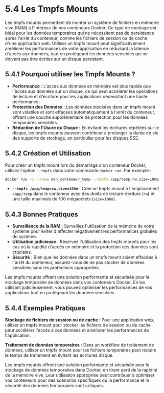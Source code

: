 # 5.4 Les Tmpfs Mounts

Les tmpfs mounts permettent de monter un système de fichiers en mémoire vive (RAM) à l'intérieur de vos conteneurs Docker. Ce type de montage est idéal pour les données temporaires qui ne nécessitent pas de persistance après l'arrêt du conteneur, comme les fichiers de session ou de cache d'une application web. Utiliser un tmpfs mount peut significativement améliorer les performances de votre application en réduisant la latence d'accès aux données, tout en protégeant les données sensibles qui ne doivent pas être écrites sur un disque persistant.

## 5.4.1 Pourquoi utiliser les Tmpfs Mounts ?

- **Performance** : L'accès aux données en mémoire est plus rapide que l'accès aux données sur un disque, ce qui peut accélérer les opérations de lecture et d'écriture pour les applications nécessitant une haute performance.
- **Protection des Données** : Les données stockées dans un tmpfs mount sont volatiles et sont effacées automatiquement à l'arrêt du conteneur, offrant une couche supplémentaire de protection pour les données temporaires sensibles.
- **Réduction de l'Usure du Disque** : En évitant les écritures répétées sur le disque, les tmpfs mounts peuvent contribuer à prolonger la durée de vie des supports de stockage, en particulier pour les disques SSD.

## 5.4.2 Création et Utilisation

Pour créer un tmpfs mount lors du démarrage d'un conteneur Docker, utilisez l'option `--tmpfs` dans votre commande `docker run`. Par exemple :

```bash
docker run -d --name mon_conteneur_temp --tmpfs /app/temp:rw,size=100m mon_image
```

- **`--tmpfs /app/temp:rw,size=100m`** : Crée un tmpfs mount à l'emplacement `/app/temp` dans le conteneur avec des droits de lecture-écriture (`rw`) et une taille maximale de 100 mégaoctets (`size=100m`).

## 5.4.3 Bonnes Pratiques

- **Surveillance de la RAM** : Surveillez l'utilisation de la mémoire de votre système pour éviter d'affecter négativement les performances globales du système.
- **Utilisation judicieuse** : Réservez l'utilisation des tmpfs mounts pour les cas où la rapidité d'accès en mémoire et la protection des données sont cruciales.
- **Sécurité** : Bien que les données dans un tmpfs mount soient effacées à l'arrêt du conteneur, assurez-vous de ne pas stocker de données sensibles sans les protections appropriées.

Les tmpfs mounts offrent une solution performante et sécurisée pour le stockage temporaire de données dans vos conteneurs Docker. En les utilisant judicieusement, vous pouvez optimiser les performances de vos applications tout en protégeant les données sensibles.

## 5.4.4 Exemples Pratiques

**Stockage de fichiers de session ou de cache** : Pour une application web, utiliser un tmpfs mount pour stocker les fichiers de session ou de cache peut accélérer l'accès à ces données et améliorer les performances de l'application.

**Traitement de données temporaires** : Dans un workflow de traitement de données, utiliser un tmpfs mount pour les fichiers temporaires peut réduire le temps de traitement en évitant les écritures disque.

Les tmpfs mounts offrent une solution performante et sécurisée pour le stockage de données temporaires dans Docker, en tirant parti de la rapidité de la mémoire vive. Leur utilisation appropriée peut contribuer à optimiser vos conteneurs pour des scénarios spécifiques où la performance et la sécurité des données temporaires sont critiques.
